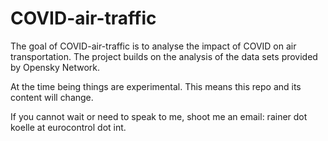 
# COVID-air-traffic

<!-- badges: start -->
<!-- badges: end -->

The goal of COVID-air-traffic is to analyse the impact of COVID on air transportation.
The project builds on the analysis of the data sets provided by Opensky Network.

At the time being things are experimental.
This means this repo and its content will change. 

If you cannot wait or need to speak to me, shoot me an email: rainer dot koelle at eurocontrol dot int.

